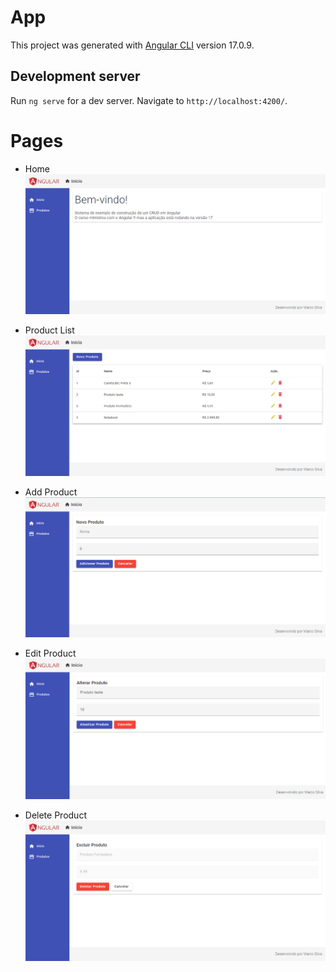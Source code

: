 # App

This project was generated with [Angular CLI](https://github.com/angular/angular-cli) version 17.0.9.

## Development server

Run `ng serve` for a dev server. Navigate to `http://localhost:4200/`.

# Pages
- Home
![Alt text](image.png)

- Product List
![Alt text](image-1.png)

- Add Product
![Alt text](image-2.png)

- Edit Product
![Alt text](image-3.png)

- Delete Product
![Alt text](image-4.png)